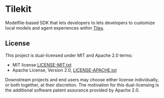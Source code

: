 # Tilekit
Modelfile-based SDK that lets developers to lets developers to customize local models and agent experiences within [Tiles](https://www.tiles.run/).

## License

This project is dual-licensed under MIT and Apache 2.0 terms:

- MIT license [LICENSE-MIT.txt](https://github.com/tileshq/tilekit/blob/main/LICENSE-MIT.txt)
- Apache License, Version 2.0, [LICENSE-APACHE.txt](https://github.com/tileshq/tilekit/blob/main/LICENSE-APACHE.txt)

Downstream projects and end users may choose either license individually, or both together, at their discretion. The motivation for this dual-licensing is the additional software patent assurance provided by Apache 2.0.

[^1]: [Ollama Modelfile](https://ollama.readthedocs.io/en/modelfile/)  
[^2]: [Decentralizability](https://newsletter.squishy.computer/p/decentralizability)  
[^3]: [Keybase's New Key Model](https://keybase.io/blog/keybase-new-key-model)  
[^4]: [Sigstore: How It Works](https://www.sigstore.dev/how-it-works)
